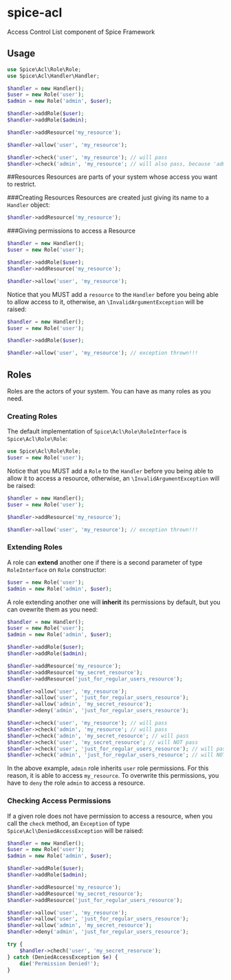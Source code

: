 spice-acl
=========
Access Control List component of Spice Framework

## Usage

```php
use Spice\Acl\Role\Role;
use Spice\Acl\Handler\Handler;

$handler = new Handler();
$user = new Role('user');
$admin = new Role('admin', $user);

$handler->addRole($user);
$handler->addRole($admin);

$handler->addResource('my_resource');

$handler->allow('user', 'my_resource');

$handler->check('user', 'my_resource'); // will pass
$handler->check('admin', 'my_resource'; // will also pass, because 'admin' role extends 'user' role
```

##Resources
Resources are parts of your system whose access you want to restrict.

###Creating Resources
Resources are created just giving its name to a `Handler` object:

```php
$handler->addResource('my_resource');
```

###Giving permissions to access a Resource

```php
$handler = new Handler();
$user = new Role('user');

$handler->addRole($user);
$handler->addResource('my_resource');

$handler->allow('user', 'my_resource');
```

Notice that you MUST add a `resource` to the `Handler` before you being able to allow access to it, 
otherwise, an `\InvalidArgumentException` will be raised:
```php
$handler = new Handler();
$user = new Role('user');

$handler->addRole($user);

$handler->allow('user', 'my_resource'); // exception thrown!!!
```

## Roles
Roles are the actors of your system. You can have as many roles as you need.

### Creating Roles
The default implementation of `Spice\Acl\Role\RoleInterface` is `Spice\Acl\Role\Role`:

```php
use Spice\Acl\Role\Role;
$user = new Role('user');
```

Notice that you MUST add a `Role` to the `Handler` before you being able to allow it to access a resource, 
otherwise, an `\InvalidArgumentException` will be raised:
```php
$handler = new Handler();
$user = new Role('user');

$handler->addResource('my_resource');

$handler->allow('user', 'my_resource'); // exception thrown!!!
```

### Extending Roles
A role can **extend** another one if there is a second parameter of type `RoleInterface` on `Role` constructor:

```php
$user = new Role('user');
$admin = new Role('admin', $user);
```

A role extending another one will **inherit** its permissions by default, 
but you can ovewrite them as you need:

```php
$handler = new Handler();
$user = new Role('user');
$admin = new Role('admin', $user);

$handler->addRole($user);
$handler->addRole($admin);

$handler->addResource('my_resource');
$handler->addResource('my_secret_resource');
$handler->addResource('just_for_regular_users_resource');

$handler->allow('user', 'my_resource');
$handler->allow('user', 'just_for_regular_users_resource');
$handler->allow('admin', 'my_secret_resource');
$handler->deny('admin', 'just_for_regular_users_resource');

$handler->check('user', 'my_resource'); // will pass
$handler->check('admin', 'my_resource'; // will pass
$handler->check('admin', 'my_secret_resource'; // will pass
$handler->check('user', 'my_secret_resource'; // will NOT pass
$handler->check('user', 'just_for_regular_users_resource'); // will pass
$handler->check('admin', 'just_for_regular_users_resource'; // will NOT pass
```

In the above example, `admin` role inherits `user` role permissions. 
For this reason, it is able to access `my_resource`. To overwrite this permissions, you have to `deny` 
the role `admin` to access a resource.

### Checking Access Permissions
If a given role does not have permission to access a resource, when you call the `check` method, 
an `Exception` of type `Spice\Acl\DeniedAccessException` will be raised:

```php
$handler = new Handler();
$user = new Role('user');
$admin = new Role('admin', $user);

$handler->addRole($user);
$handler->addRole($admin);

$handler->addResource('my_resource');
$handler->addResource('my_secret_resource');
$handler->addResource('just_for_regular_users_resource');

$handler->allow('user', 'my_resource');
$handler->allow('user', 'just_for_regular_users_resource');
$handler->allow('admin', 'my_secret_resource');
$handler->deny('admin', 'just_for_regular_users_resource');

try {
	$handler->chech('user', 'my_secret_resoruce');
} catch (DeniedAccessException $e) {
    die('Permission Denied!');
}
```